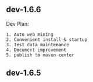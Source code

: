 ## dev-1.6.6

Dev Plan:

    1. Auto web mining
    2. Convenient install & startup
    3. Test data maintenance
    4. Document improvement
    5. publish to maven center

## dev-1.6.5

